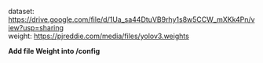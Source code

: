 dataset: https://drive.google.com/file/d/1Ua_sa44DtuVB9rhy1s8w5CCW_mXKk4Pn/view?usp=sharing </br>
weight: https://pjreddie.com/media/files/yolov3.weights </br>

<b>Add file Weight into /config </b>

